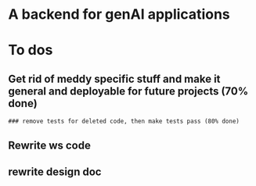 # A backend for genAI applications

# To dos

## Get rid of meddy specific stuff and make it general and deployable for future projects (70% done)

    ### remove tests for deleted code, then make tests pass (80% done)

## Rewrite ws code

## rewrite design doc
